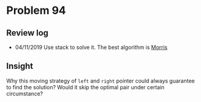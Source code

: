 # Problem 94
## Review log
+ 04/11/2019 Use stack to solve it. The best algorithm is [Morris](https://www.cnblogs.com/AnnieKim/archive/2013/06/15/morristraversal.html)

## Insight
Why this moving strategy of `left` and `right` pointer could always guarantee to find the solution? Would it skip the optimal pair under certain circumstance?
